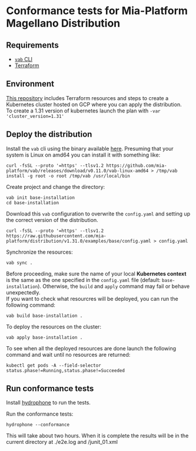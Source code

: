 # Conformance tests for Mia-Platform Magellano Distribution

## Requirements

- [`vab` CLI](https://github.com/mia-platform/vab)
- [Terraform](https://developer.hashicorp.com/terraform/downloads)

## Environment

[This repository](https://github.com/mia-platform/k8s-conformance-cluster) includes Terraform
resources and steps to create a Kubernetes cluster hosted on GCP where you can apply the distribution.  
To create a 1.31 version of kubernetes launch the plan with `-var 'cluster_version=1.31'`

## Deploy the distribution

Install the `vab` cli using the binary available [here](https://github.com/mia-platform/vab/releases/tag/v0.11.0).
Presuming that your system is Linux on amd64 you can install it with something like:

```shell
curl -fsSL --proto '=https' --tlsv1.2 https://github.com/mia-platform/vab/releases/download/v0.11.0/vab-linux-amd64 > /tmp/vab
install -g root -o root /tmp/vab /usr/local/bin
````

Create project and change the directory:

```shell
vab init base-installation
cd base-installation
```

Download this `vab` configuration to overwrite the `config.yaml` and setting up the correct version of the
distribution.

```shell
curl -fsSL --proto '=https' --tlsv1.2 https://raw.githubusercontent.com/mia-platform/distribution/v1.31.0/examples/base/config.yaml > config.yaml
```

Synchronize the resources:

```shell
vab sync .
```

Before proceeding, make sure the name of your local **Kubernetes context** is the same as the one specified
in the `config.yaml` file (default: `base-installation`). Otherwise, the `build` and `apply` command
may fail or behave unexpectedly.  
If you want to check what resourcres will be deployed, you can run the following command:

```shell
vab build base-installation .
```

To deploy the resources on the cluster:

```shell
vab apply base-installation .
```

To see when all the deployed resources are done launch the following command and wait until no resources are returned:

```shell
kubectl get pods -A --field-selector status.phase!=Running,status.phase!=Succeeded
```

## Run conformance tests

Install [hydrophone](https://github.com/kubernetes-sigs/hydrophone) to run the tests.

Run the conformance tests:

```shell
hydrophone --conformance
```

This will take about two hours. When it is complete the results will be in the current directory at ./e2e.log and 
/junit_01.xml
